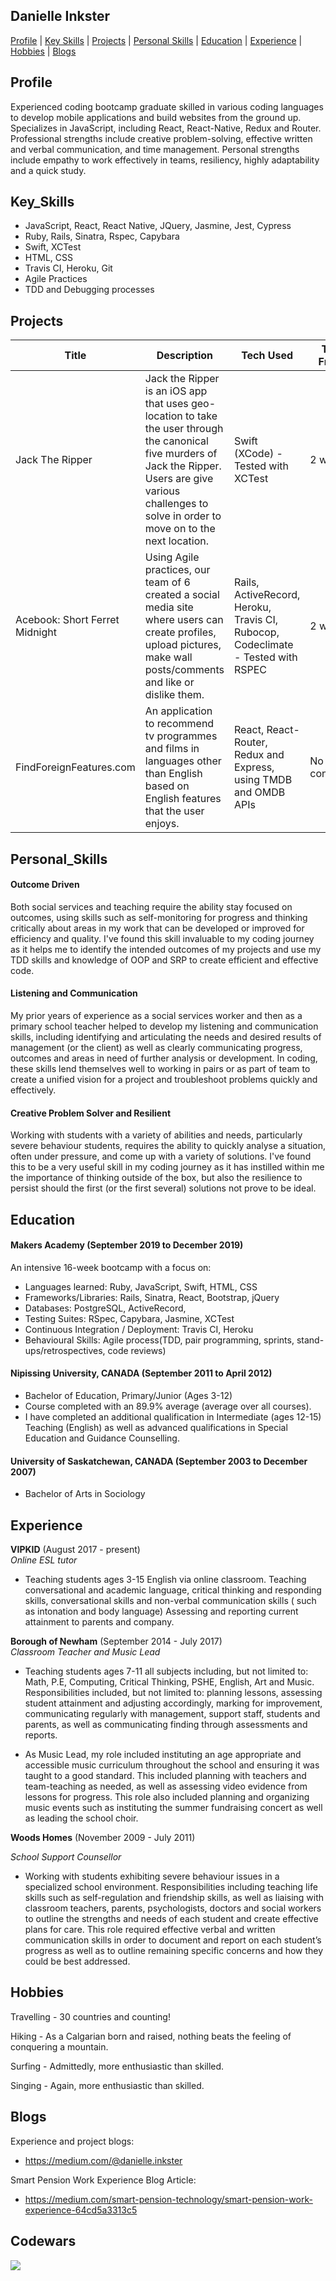 ## Danielle Inkster

[Profile](#Profile) |
[Key Skills](#Key_Skills) |
[Projects](#Projects) |
[Personal Skills](#Personal_Skills) |
[Education](#Education) |
[Experience](#experience) |
[Hobbies](#hobbies) |
[Blogs](#Blogs) 

## Profile

Experienced coding bootcamp graduate skilled in various coding languages to develop mobile applications and build websites from the ground up. Specializes in JavaScript, including React, React-Native, Redux and Router. Professional strengths include creative problem-solving, effective written and verbal communication, and time management. Personal strengths include empathy to work effectively in teams, resiliency, highly adaptability and a quick study. 

## Key_Skills

- JavaScript, React, React Native, JQuery, Jasmine, Jest, Cypress
- Ruby, Rails, Sinatra, Rspec, Capybara
- Swift, XCTest
- HTML, CSS
-	Travis CI, Heroku, Git
-	Agile Practices
-	TDD and Debugging processes

## Projects

Title | Description | Tech Used | Time Frame | Link
--- | --- | --- | --- | ---
Jack The Ripper | Jack the Ripper is an iOS app that uses geo-location to take the user through the canonical five murders of Jack the Ripper. Users are give various challenges to solve in order to move on to the next location. |  Swift (XCode)  - Tested with XCTest | 2 weeks | [GitHub](https://github.com/DanielleInkster/Team-6-Game)
Acebook: Short Ferret Midnight | Using Agile practices, our team of 6 created a social media site where users can create profiles, upload pictures, make wall posts/comments and like or dislike them. | Rails, ActiveRecord, Heroku, Travis CI, Rubocop, Codeclimate  - Tested with RSPEC | 2 weeks | [GitHub](https://github.com/DanielleInkster/short_ferret_midnight_acebook)
FindForeignFeatures.com | An application to recommend tv programmes and films in languages other than English based on English features that the user enjoys. | React, React-Router, Redux and Express, using TMDB and OMDB APIs | No time constraint |[GitHub]( https://github.com/DanielleInkster/FindForeignFeatures)

## Personal_Skills

#### Outcome Driven

Both social services and teaching require the ability stay focused on outcomes, using skills such as self-monitoring for progress and thinking critically about areas in my work that can be developed or improved for efficiency and quality. I've found this skill invaluable to my coding journey as it helps me to identify the intended outcomes of my projects and use my TDD skills and knowledge of OOP and SRP to create efficient and effective code.

#### Listening and Communication

My prior years of experience as a social services worker and then as a primary school teacher helped to develop my listening and communication skills, including identifying and articulating the needs and desired results of management (or the client) as well as clearly communicating progress, outcomes and areas in need of further analysis or development. In coding, these skills lend themselves well to working in pairs or as part of team to create a unified vision for a project and troubleshoot problems quickly and effectively. 

#### Creative Problem Solver and Resilient

Working with students with a variety of abilities and needs, particularly severe behaviour students, requires the ability to quickly analyse a situation, often under pressure, and come up with a variety of solutions. I've found this to be a very useful skill in my coding journey as it has instilled within me the importance of thinking outside of the box, but also the resilience to persist should the first (or the first several) solutions not prove to be ideal. 

## Education

#### Makers Academy (September 2019 to December 2019)

An intensive 16-week bootcamp with a focus on:

- Languages learned: Ruby, JavaScript, Swift, HTML, CSS
- Frameworks/Libraries: Rails, Sinatra, React, Bootstrap, jQuery
-	Databases: PostgreSQL, ActiveRecord, 
-	Testing Suites: RSpec, Capybara, Jasmine, XCTest
-	Continuous Integration / Deployment: Travis CI, Heroku
-	Behavioural Skills: Agile process(TDD, pair programming, sprints, stand-ups/retrospectives, code reviews)

#### Nipissing University, CANADA (September 2011 to April 2012)

- Bachelor of Education, Primary/Junior (Ages 3-12)
- Course completed with an 89.9% average (average over all courses).
- I have completed an additional qualification in Intermediate (ages 12-15) Teaching (English) as well as advanced qualifications in Special Education and Guidance Counselling.

#### University of Saskatchewan, CANADA (September 2003 to December 2007)

- Bachelor of Arts in Sociology

## Experience

**VIPKID** (August 2017 - present)    
*Online ESL tutor*  
- Teaching students ages 3-15 English via online classroom. Teaching conversational and academic language, critical thinking and responding skills, conversational skills and non-verbal communication skills ( such as intonation and body language) Assessing and reporting current attainment to parents and company. 

**Borough of Newham** (September 2014 - July 2017)   
*Classroom Teacher and Music Lead*  
- Teaching students ages 7-11 all subjects including, but not limited to: Math, P.E, Computing, Critical Thinking, PSHE, English, Art and Music. Responsibilities included, but not limited to: planning lessons, assessing student attainment and adjusting accordingly, marking for improvement, communicating regularly with management, support staff, students and parents, as well as communicating finding through assessments and reports.

- As Music Lead, my role included instituting an age appropriate and accessible music curriculum throughout the school and ensuring it was taught to a good standard. This included planning with teachers and team-teaching as needed, as well as assessing video evidence from lessons for progress. This role also included planning and organizing music events such as instituting the summer fundraising concert as well as leading the school choir. 

**Woods Homes** (November 2009 - July 2011)

*School Support Counsellor*
- Working with students exhibiting severe behaviour issues in a specialized school environment. Responsibilities including teaching life skills such as self-regulation and friendship skills, as well as liaising with classroom teachers, parents, psychologists, doctors and social workers to outline the strengths and needs of each student and create effective plans for care. This role required effective verbal and written communication skills in order to document and report on each student’s progress as well as to outline remaining specific concerns and how they could be best addressed. 


## Hobbies

Travelling - 30 countries and counting!

Hiking - As a Calgarian born and raised, nothing beats the feeling of conquering a mountain.

Surfing - Admittedly, more enthusiastic than skilled. 

Singing - Again, more enthusiastic than skilled. 

## Blogs 

Experience and project blogs:
- https://medium.com/@danielle.inkster

Smart Pension Work Experience Blog Article:

  - https://medium.com/smart-pension-technology/smart-pension-work-experience-64cd5a3313c5


## Codewars
![](https://www.codewars.com/users/DanielleInkster/badges/large)

